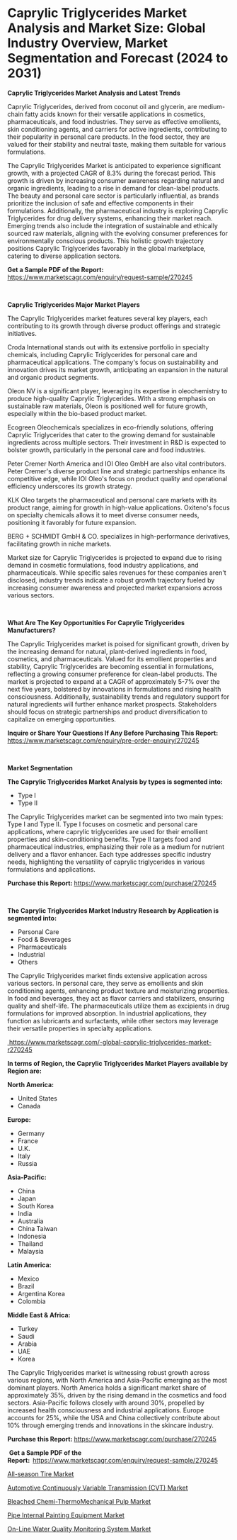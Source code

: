 <p><h1>Caprylic Triglycerides Market Analysis and Market Size: Global Industry Overview, Market Segmentation and Forecast (2024 to 2031)</h1></p><p><strong>Caprylic Triglycerides Market Analysis and Latest Trends</strong></p>
<p><p>Caprylic Triglycerides, derived from coconut oil and glycerin, are medium-chain fatty acids known for their versatile applications in cosmetics, pharmaceuticals, and food industries. They serve as effective emollients, skin conditioning agents, and carriers for active ingredients, contributing to their popularity in personal care products. In the food sector, they are valued for their stability and neutral taste, making them suitable for various formulations.</p><p>The Caprylic Triglycerides Market is anticipated to experience significant growth, with a projected CAGR of 8.3% during the forecast period. This growth is driven by increasing consumer awareness regarding natural and organic ingredients, leading to a rise in demand for clean-label products. The beauty and personal care sector is particularly influential, as brands prioritize the inclusion of safe and effective components in their formulations. Additionally, the pharmaceutical industry is exploring Caprylic Triglycerides for drug delivery systems, enhancing their market reach. Emerging trends also include the integration of sustainable and ethically sourced raw materials, aligning with the evolving consumer preferences for environmentally conscious products. This holistic growth trajectory positions Caprylic Triglycerides favorably in the global marketplace, catering to diverse application sectors.</p></p>
<p><strong>Get a Sample PDF of the Report:&nbsp;</strong> <a href="https://www.marketscagr.com/enquiry/request-sample/270245?utm_campaign=1816&utm_medium=2&utm_source=Github&utm_content=ia&utm_term=30102024&utm_id=caprylic-triglycerides">https://www.marketscagr.com/enquiry/request-sample/270245</a></p>
<p>&nbsp;</p>
<p><strong>Caprylic Triglycerides Major Market Players</strong></p>
<p><p>The Caprylic Triglycerides market features several key players, each contributing to its growth through diverse product offerings and strategic initiatives. </p><p>Croda International stands out with its extensive portfolio in specialty chemicals, including Caprylic Triglycerides for personal care and pharmaceutical applications. The company's focus on sustainability and innovation drives its market growth, anticipating an expansion in the natural and organic product segments.</p><p>Oleon NV is a significant player, leveraging its expertise in oleochemistry to produce high-quality Caprylic Triglycerides. With a strong emphasis on sustainable raw materials, Oleon is positioned well for future growth, especially within the bio-based product market.</p><p>Ecogreen Oleochemicals specializes in eco-friendly solutions, offering Caprylic Triglycerides that cater to the growing demand for sustainable ingredients across multiple sectors. Their investment in R&D is expected to bolster growth, particularly in the personal care and food industries.</p><p>Peter Cremer North America and IOI Oleo GmbH are also vital contributors. Peter Cremer's diverse product line and strategic partnerships enhance its competitive edge, while IOI Oleo's focus on product quality and operational efficiency underscores its growth strategy.</p><p>KLK Oleo targets the pharmaceutical and personal care markets with its product range, aiming for growth in high-value applications. Oxiteno's focus on specialty chemicals allows it to meet diverse consumer needs, positioning it favorably for future expansion.</p><p>BERG + SCHMIDT GmbH & CO. specializes in high-performance derivatives, facilitating growth in niche markets. </p><p>Market size for Caprylic Triglycerides is projected to expand due to rising demand in cosmetic formulations, food industry applications, and pharmaceuticals. While specific sales revenues for these companies aren't disclosed, industry trends indicate a robust growth trajectory fueled by increasing consumer awareness and projected market expansions across various sectors.</p></p>
<p>&nbsp;</p>
<p><strong>What Are The Key Opportunities For Caprylic Triglycerides Manufacturers?</strong></p>
<p><p>The Caprylic Triglycerides market is poised for significant growth, driven by the increasing demand for natural, plant-derived ingredients in food, cosmetics, and pharmaceuticals. Valued for its emollient properties and stability, Caprylic Triglycerides are becoming essential in formulations, reflecting a growing consumer preference for clean-label products. The market is projected to expand at a CAGR of approximately 5-7% over the next five years, bolstered by innovations in formulations and rising health consciousness. Additionally, sustainability trends and regulatory support for natural ingredients will further enhance market prospects. Stakeholders should focus on strategic partnerships and product diversification to capitalize on emerging opportunities.</p></p>
<p><strong>Inquire or Share Your Questions If Any Before Purchasing This Report:</strong> <a href="https://www.marketscagr.com/enquiry/pre-order-enquiry/270245?utm_campaign=1816&utm_medium=2&utm_source=Github&utm_content=ia&utm_term=30102024&utm_id=caprylic-triglycerides">https://www.marketscagr.com/enquiry/pre-order-enquiry/270245</a></p>
<p>&nbsp;</p>
<p><strong>Market Segmentation</strong></p>
<p><strong>The Caprylic Triglycerides Market Analysis by types is segmented into:</strong></p>
<p><ul><li>Type I</li><li>Type II</li></ul></p>
<p><p>The Caprylic Triglycerides market can be segmented into two main types: Type I and Type II. Type I focuses on cosmetic and personal care applications, where caprylic triglycerides are used for their emollient properties and skin-conditioning benefits. Type II targets food and pharmaceutical industries, emphasizing their role as a medium for nutrient delivery and a flavor enhancer. Each type addresses specific industry needs, highlighting the versatility of caprylic triglycerides in various formulations and applications.</p></p>
<p><strong>Purchase this Report:&nbsp;</strong><a href="https://www.marketscagr.com/purchase/270245?utm_campaign=1816&utm_medium=2&utm_source=Github&utm_content=ia&utm_term=30102024&utm_id=caprylic-triglycerides">https://www.marketscagr.com/purchase/270245</a></p>
<p>&nbsp;</p>
<p><strong>The Caprylic Triglycerides Market Industry Research by Application is segmented into:</strong></p>
<p><ul><li>Personal Care</li><li>Food & Beverages</li><li>Pharmaceuticals</li><li>Industrial</li><li>Others</li></ul></p>
<p><p>The Caprylic Triglycerides market finds extensive application across various sectors. In personal care, they serve as emollients and skin conditioning agents, enhancing product texture and moisturizing properties. In food and beverages, they act as flavor carriers and stabilizers, ensuring quality and shelf-life. The pharmaceuticals utilize them as excipients in drug formulations for improved absorption. In industrial applications, they function as lubricants and surfactants, while other sectors may leverage their versatile properties in specialty applications.</p></p>
<p><a href="https://www.marketscagr.com/-global-caprylic-triglycerides-market-r270245?utm_campaign=1816&utm_medium=2&utm_source=Github&utm_content=ia&utm_term=30102024&utm_id=caprylic-triglycerides">&nbsp;https://www.marketscagr.com/-global-caprylic-triglycerides-market-r270245</a></p>
<p><strong>In terms of Region, the Caprylic Triglycerides Market Players available by Region are:</strong></p>
<p>
    <p> <strong> North America: </strong>
        <ul>
            <li>United States</li>
            <li>Canada</li>
        </ul>
        </p> 
    <p> <strong> Europe: </strong>
        <ul>
            <li>Germany</li>
            <li>France</li>
            <li>U.K.</li>
            <li>Italy</li>
            <li>Russia</li>
        </ul>
        </p> 
    <p> <strong> Asia-Pacific: </strong>
        <ul>
            <li>China</li>
            <li>Japan</li>
            <li>South Korea</li>
            <li>India</li>
            <li>Australia</li>
            <li>China Taiwan</li>
            <li>Indonesia</li>
            <li>Thailand</li>
            <li>Malaysia</li>
        </ul>
        </p> 
    <p> <strong> Latin America: </strong>
        <ul>
            <li>Mexico</li>
            <li>Brazil</li>
            <li>Argentina Korea</li>
            <li>Colombia</li>
        </ul>
        </p> 
    <p> <strong> Middle East & Africa: </strong>
        <ul>
            <li>Turkey</li>
            <li>Saudi</li>
            <li>Arabia</li>
            <li>UAE</li>
            <li>Korea</li>
        </ul>
    </p>
    </p>
<p><p>The Caprylic Triglycerides market is witnessing robust growth across various regions, with North America and Asia-Pacific emerging as the most dominant players. North America holds a significant market share of approximately 35%, driven by the rising demand in the cosmetics and food sectors. Asia-Pacific follows closely with around 30%, propelled by increased health consciousness and industrial applications. Europe accounts for 25%, while the USA and China collectively contribute about 10% through emerging trends and innovations in the skincare industry.</p></p>
<p><strong>Purchase this Report: </strong><a href="https://www.marketscagr.com/purchase/270245?utm_campaign=1816&utm_medium=2&utm_source=Github&utm_content=ia&utm_term=30102024&utm_id=caprylic-triglycerides">https://www.marketscagr.com/purchase/270245</a></p>
<p>&nbsp;<strong>Get a Sample PDF of the Report:&nbsp;&nbsp;</strong><a href="https://www.marketscagr.com/enquiry/request-sample/270245?utm_campaign=1816&utm_medium=2&utm_source=Github&utm_content=ia&utm_term=30102024&utm_id=caprylic-triglycerides">https://www.marketscagr.com/enquiry/request-sample/270245</a></p>
<p><strong></strong></p>
<p><p><a href="https://www.linkedin.com/pulse/all-season-tire-market-investigation-industry-evolution-forecast-ryprf?utm_campaign=1816&utm_medium=2&utm_source=Github&utm_content=ia&utm_term=30102024&utm_id=caprylic-triglycerides">All-season Tire Market</a></p><p><a href="https://www.linkedin.com/pulse/deep-dive-automotive-continuously-variable-transmission-cvt-udamf?utm_campaign=1816&utm_medium=2&utm_source=Github&utm_content=ia&utm_term=30102024&utm_id=caprylic-triglycerides">Automotive Continuously Variable Transmission (CVT) Market</a></p><p><a href="https://github.com/LacThu1/Market-Research-Report-List-1/blob/main/bleached-chemi-thermomechanical-pulp-market.md?utm_campaign=1816&utm_medium=2&utm_source=Github&utm_content=ia&utm_term=30102024&utm_id=caprylic-triglycerides">Bleached Chemi-ThermoMechanical Pulp Market</a></p><p><a href="https://issuu.com/reportprime-2/docs/pipe-internal-painting-equipment-ma_e9a2458c47a873?utm_campaign=1816&utm_medium=2&utm_source=Github&utm_content=ia&utm_term=30102024&utm_id=caprylic-triglycerides">Pipe Internal Painting Equipment Market</a></p><p><a href="https://www.linkedin.com/pulse/on-line-water-quality-monitoring-system-industry-insights-report-ytshe?utm_campaign=1816&utm_medium=2&utm_source=Github&utm_content=ia&utm_term=30102024&utm_id=caprylic-triglycerides">On-Line Water Quality Monitoring System Market</a></p></p>
